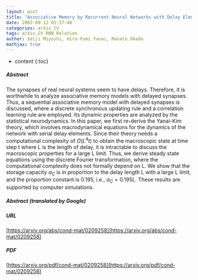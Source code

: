 ```yaml
---
layout: post
title: "Associative Memory by Recurrent Neural Networks with Delay Elements"
date: 2002-09-12 05:37:40
categories: arXiv_CV
tags: arXiv_CV RNN Relation
author: Seiji Miyoshi, Hiro-Fumi Yanai, Masato Okada
mathjax: true
---
```


* content
{:toc}

##### Abstract
The synapses of real neural systems seem to have delays. Therefore, it is worthwhile to analyze associative memory models with delayed synapses. Thus, a sequential associative memory model with delayed synapses is discussed, where a discrete synchronous updating rule and a correlation learning rule are employed. Its dynamic properties are analyzed by the statistical neurodynamics. In this paper, we first re-derive the Yanai-Kim theory, which involves macrodynamical equations for the dynamics of the network with serial delay elements. Since their theory needs a computational complexity of $O(L^4t)$ to obtain the macroscopic state at time step t where L is the length of delay, it is intractable to discuss the macroscopic properties for a large L limit. Thus, we derive steady state equations using the discrete Fourier transformation, where the computational complexity does not formally depend on L. We show that the storage capacity $\alpha_C$ is in proportion to the delay length L with a large L limit, and the proportion constant is 0.195, i.e., $\alpha_C = 0.195 L$. These results are supported by computer simulations.

##### Abstract (translated by Google)


##### URL
[https://arxiv.org/abs/cond-mat/0209258](https://arxiv.org/abs/cond-mat/0209258)

##### PDF
[https://arxiv.org/pdf/cond-mat/0209258](https://arxiv.org/pdf/cond-mat/0209258)

